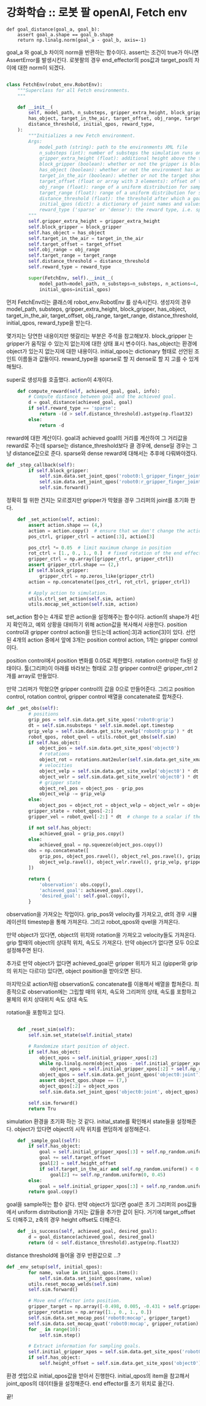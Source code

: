 # 강화학습 ::  로봇 팔 openAI, Fetch env

```
def goal_distance(goal_a, goal_b):
    assert goal_a.shape == goal_b.shape
    return np.linalg.norm(goal_a - goal_b, axis=-1)
```
goal_a 와 goal_b 차이의 norm을 반환하는 함수이다. 
assert는 조건이 true가 아니면 AssertError를 발생시킨다. 
로봇팔의 경우 end_effector의 pos값과 target_pos의 차이에 대한 norm이 되겠다.
```python

class FetchEnv(robot_env.RobotEnv):
    """Superclass for all Fetch environments.
    """

    def __init__(
        self, model_path, n_substeps, gripper_extra_height, block_gripper,
        has_object, target_in_the_air, target_offset, obj_range, target_range,
        distance_threshold, initial_qpos, reward_type,
    ):
        """Initializes a new Fetch environment.
        Args:
            model_path (string): path to the environments XML file
            n_substeps (int): number of substeps the simulation runs on every call to step
            gripper_extra_height (float): additional height above the table when positioning the gripper
            block_gripper (boolean): whether or not the gripper is blocked (i.e. not movable) or not
            has_object (boolean): whether or not the environment has an object
            target_in_the_air (boolean): whether or not the target should be in the air above the table or on the table surface
            target_offset (float or array with 3 elements): offset of the target
            obj_range (float): range of a uniform distribution for sampling initial object positions
            target_range (float): range of a uniform distribution for sampling a target
            distance_threshold (float): the threshold after which a goal is considered achieved
            initial_qpos (dict): a dictionary of joint names and values that define the initial configuration
            reward_type ('sparse' or 'dense'): the reward type, i.e. sparse or dense
        """
        self.gripper_extra_height = gripper_extra_height
        self.block_gripper = block_gripper
        self.has_object = has_object
        self.target_in_the_air = target_in_the_air
        self.target_offset = target_offset
        self.obj_range = obj_range
        self.target_range = target_range
        self.distance_threshold = distance_threshold
        self.reward_type = reward_type

        super(FetchEnv, self).__init__(
            model_path=model_path, n_substeps=n_substeps, n_actions=4,
            initial_qpos=initial_qpos)
```
먼저 FetchEnv라는 클래스에 robot_env.RobotEnv 를 상속시킨다. 
생성자의 경우  model_path, substeps, gripper_extra_height, block_gripper, has_object, target_in_the_air, target_offset, obj_range, target_range, distance_threshold, initial_qpos, reward_type을 받는다. 

몇가지는 당연한 내용이지만 헷갈리는 부분은 주석을 참고해보자.
block_gripper 는 gripper가 움직일 수 있는지 없는지에 대한 상태 표시 변수이다.
has_object는 환경에 object가 있는지 없는지에 대한 내용이다.
initial_qpos는 dictionary 형태로 선언된 조인트 이름들과 값들이다.
reward_type을 sparse로 할 지 dense로 할 지 고를 수 있게 해뒀다.

super로 생성자를 호출했다.  action이 4개이다.
```python
    def compute_reward(self, achieved_goal, goal, info):
        # Compute distance between goal and the achieved goal.
        d = goal_distance(achieved_goal, goal)
        if self.reward_type == 'sparse':
            return -(d > self.distance_threshold).astype(np.float32)
        else:
            return -d
```
reward에 대한 계산이다. 
goal과 achieved goal의 거리를 계산하여 그 거리값을 reward로 주는데
sparse는 distance_threshold보다 클 경우에, dense일 경우는 그냥 distance값으로 준다. 
sparse와 dense reward에 대해서는 추후에 다뤄봐야겠다.
```python
def _step_callback(self):
        if self.block_gripper:
            self.sim.data.set_joint_qpos('robot0:l_gripper_finger_joint', 0.)
            self.sim.data.set_joint_qpos('robot0:r_gripper_finger_joint', 0.)
            self.sim.forward()
```
정확히 뭘 위한 건지는 모르겠지만 gripper가 막혔을 경우 그리퍼의 joint를 초기화 한다.
```python
    def _set_action(self, action):
        assert action.shape == (4,)
        action = action.copy()  # ensure that we don't change the action outside of this scope
        pos_ctrl, gripper_ctrl = action[:3], action[3]

        pos_ctrl *= 0.05  # limit maximum change in position
        rot_ctrl = [1., 0., 1., 0.]  # fixed rotation of the end effector, expressed as a quaternion
        gripper_ctrl = np.array([gripper_ctrl, gripper_ctrl])
        assert gripper_ctrl.shape == (2,)
        if self.block_gripper:
            gripper_ctrl = np.zeros_like(gripper_ctrl)
        action = np.concatenate([pos_ctrl, rot_ctrl, gripper_ctrl])

        # Apply action to simulation.
        utils.ctrl_set_action(self.sim, action)
        utils.mocap_set_action(self.sim, action)
```
set_action 함수는 4개로 받은 action을 설정해주는 함수이다.
action의 shape가 4인지 확인하고, 예외 상황을 대비하기 위해 action값을 복사해서 사용한다.
position control과 gripper control action을 만드는데 action[:3]과 action[3]이 있다. 선언 된 4개의 action 중에서 앞에 3개는 position control action, 1개는 gripper control이다.

position control에서 position 변화를 0.05로 제한했다.
rotation control은 fix된 상태이다. 툴(그리퍼)이 아래를 바라보는 형태로 고정
gripper control은 gripper_ctrl 2개를 array로 만들었다.

만약 그리퍼가 막혔으면 gripper control의 값을 0으로 만들어준다.
그리고 position control, rotation control, gripper control 배열을 concatenate로 합쳐준다.
```python
def _get_obs(self):
        # positions
        grip_pos = self.sim.data.get_site_xpos('robot0:grip')
        dt = self.sim.nsubsteps * self.sim.model.opt.timestep
        grip_velp = self.sim.data.get_site_xvelp('robot0:grip') * dt
        robot_qpos, robot_qvel = utils.robot_get_obs(self.sim)
        if self.has_object:
            object_pos = self.sim.data.get_site_xpos('object0')
            # rotations
            object_rot = rotations.mat2euler(self.sim.data.get_site_xmat('object0'))
            # velocities
            object_velp = self.sim.data.get_site_xvelp('object0') * dt
            object_velr = self.sim.data.get_site_xvelr('object0') * dt
            # gripper state
            object_rel_pos = object_pos - grip_pos
            object_velp -= grip_velp
        else:
            object_pos = object_rot = object_velp = object_velr = object_rel_pos = np.zeros(0)
        gripper_state = robot_qpos[-2:]
        gripper_vel = robot_qvel[-2:] * dt  # change to a scalar if the gripper is made symmetric

        if not self.has_object:
            achieved_goal = grip_pos.copy()
        else:
            achieved_goal = np.squeeze(object_pos.copy())
        obs = np.concatenate([
            grip_pos, object_pos.ravel(), object_rel_pos.ravel(), gripper_state, object_rot.ravel(),
            object_velp.ravel(), object_velr.ravel(), grip_velp, gripper_vel,
        ])

        return {
            'observation': obs.copy(),
            'achieved_goal': achieved_goal.copy(),
            'desired_goal': self.goal.copy(),
        }
```
observation을 가져오는 작업이다.
grip_pos와 velocity를 가져오고, dt의 경우 시뮬레이션의 timestep을 통해 가져온다.
그리고 robot_qpos와 qvel을 가져온다.

만약 object가 있다면, object의 위치와 rotation을 가져오고 velocity들도 가져온다.
grip 할때의 object의 상대적 위치, 속도도 가져온다. 
만약 object가 없다면 모두 0으로 설정해주면 된다.

추가로 만약 object가 없다면 achieved_goal은 gripper 위치가 되고 (gipper와 grip의 위치는 다르다)
있다면, object position을 받아오면 된다.

마지막으로 action처럼 observation도 concatenate를 이용해서 배열을 합쳐준다.
최종적으로 observation에는 그립할 때의 위치, 속도와 그리퍼의 상태, 속도를 포함하고 물체의 위치 상대위치 속도 상대 속도

rotation을 포함하고 있다.
```python

    def _reset_sim(self):
        self.sim.set_state(self.initial_state)

        # Randomize start position of object.
        if self.has_object:
            object_xpos = self.initial_gripper_xpos[:2]
            while np.linalg.norm(object_xpos - self.initial_gripper_xpos[:2]) < 0.1:
                object_xpos = self.initial_gripper_xpos[:2] + self.np_random.uniform(-self.obj_range, self.obj_range, size=2)
            object_qpos = self.sim.data.get_joint_qpos('object0:joint')
            assert object_qpos.shape == (7,)
            object_qpos[:2] = object_xpos
            self.sim.data.set_joint_qpos('object0:joint', object_qpos)

        self.sim.forward()
        return Tru
```
simulation 환경을 초기화 하는 것 같다.
initial_state를 확인해서 state들을 설정해준다.
object가 있다면 object의 시작 위치를 랜덤하게 설정해준다. 

```python
    def _sample_goal(self):
        if self.has_object:
            goal = self.initial_gripper_xpos[:3] + self.np_random.uniform(-self.target_range, self.target_range, size=3)
            goal += self.target_offset
            goal[2] = self.height_offset
            if self.target_in_the_air and self.np_random.uniform() < 0.5:
                goal[2] += self.np_random.uniform(0, 0.45)
        else:
            goal = self.initial_gripper_xpos[:3] + self.np_random.uniform(-self.target_range, self.target_range, size=3)
        return goal.copy()
```
goal을 sample하는 함수 같다.
만약 object가 있다면 goal은 초기 그리퍼의 pos값들에서 uniform distribution을 가지는 값들을 추가한 값이 된다. 거기에 target_offset도 더해주고, z축의 경우 height offset도 더해준다. 

```python
    def _is_success(self, achieved_goal, desired_goal):
        d = goal_distance(achieved_goal, desired_goal)
        return (d < self.distance_threshold).astype(np.float32)
```
distance threshold에 들어올 경우 반환값으로 ...?
```python
def _env_setup(self, initial_qpos):
        for name, value in initial_qpos.items():
            self.sim.data.set_joint_qpos(name, value)
        utils.reset_mocap_welds(self.sim)
        self.sim.forward()

        # Move end effector into position.
        gripper_target = np.array([-0.498, 0.005, -0.431 + self.gripper_extra_height]) + self.sim.data.get_site_xpos('robot0:grip')
        gripper_rotation = np.array([1., 0., 1., 0.])
        self.sim.data.set_mocap_pos('robot0:mocap', gripper_target)
        self.sim.data.set_mocap_quat('robot0:mocap', gripper_rotation)
        for _ in range(10):
            self.sim.step()

        # Extract information for sampling goals.
        self.initial_gripper_xpos = self.sim.data.get_site_xpos('robot0:grip').copy()
        if self.has_object:
            self.height_offset = self.sim.data.get_site_xpos('object0')[2]
```
환경 셋업으로 initial_qpos값을 받아서 진행한다.
initial_qpos의 item을 참고해서 joint_qpos의 데이터들을 설정해준다.
end effector를 초기 위치로 옮긴다. 

끝!
